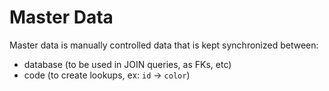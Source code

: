 # Master Data

Master data is manually controlled data that is kept synchronized between:
- database (to be used in JOIN queries, as FKs, etc)
- code (to create lookups, ex: `id` -> `color`)
